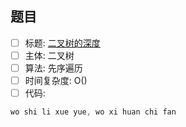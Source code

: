 ## 题目
- [ ] 标题: [二叉树的深度](https://leetcode-cn.com/problems/er-cha-shu-de-shen-du-lcof/)
- [ ] 主体: 二叉树
- [ ] 算法: 先序遍历
- [ ] 时间复杂度: O()
- [ ] 代码:
```go
wo shi li xue yue, wo xi huan chi fan
```
